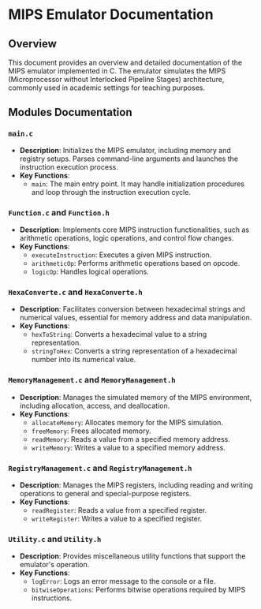 
# MIPS Emulator Documentation

## Overview
This document provides an overview and detailed documentation of the MIPS emulator implemented in C. The emulator simulates the MIPS (Microprocessor without Interlocked Pipeline Stages) architecture, commonly used in academic settings for teaching purposes.

## Modules Documentation

### `main.c`
- **Description**: Initializes the MIPS emulator, including memory and registry setups. Parses command-line arguments and launches the instruction execution process.
- **Key Functions**:
  - `main`: The main entry point. It may handle initialization procedures and loop through the instruction execution cycle.

### `Function.c` and `Function.h`
- **Description**: Implements core MIPS instruction functionalities, such as arithmetic operations, logic operations, and control flow changes.
- **Key Functions**:
  - `executeInstruction`: Executes a given MIPS instruction.
  - `arithmeticOp`: Performs arithmetic operations based on opcode.
  - `logicOp`: Handles logical operations.

### `HexaConverte.c` and `HexaConverte.h`
- **Description**: Facilitates conversion between hexadecimal strings and numerical values, essential for memory address and data manipulation.
- **Key Functions**:
  - `hexToString`: Converts a hexadecimal value to a string representation.
  - `stringToHex`: Converts a string representation of a hexadecimal number into its numerical value.

### `MemoryManagement.c` and `MemoryManagement.h`
- **Description**: Manages the simulated memory of the MIPS environment, including allocation, access, and deallocation.
- **Key Functions**:
  - `allocateMemory`: Allocates memory for the MIPS simulation.
  - `freeMemory`: Frees allocated memory.
  - `readMemory`: Reads a value from a specified memory address.
  - `writeMemory`: Writes a value to a specified memory address.

### `RegistryManagement.c` and `RegistryManagement.h`
- **Description**: Manages the MIPS registers, including reading and writing operations to general and special-purpose registers.
- **Key Functions**:
  - `readRegister`: Reads a value from a specified register.
  - `writeRegister`: Writes a value to a specified register.

### `Utility.c` and `Utility.h`
- **Description**: Provides miscellaneous utility functions that support the emulator's operation.
- **Key Functions**:
  - `logError`: Logs an error message to the console or a file.
  - `bitwiseOperations`: Performs bitwise operations required by MIPS instructions.
